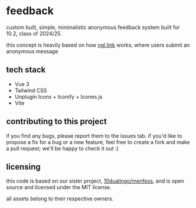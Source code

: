 # feedback
custom built, simple, minimalistic anonymous feedback system built for 10.2, class of 2024/25.

this concept is heavily based on how [ngl.link](https://ngl.link) works, where users submit an anonymous message

## tech stack
- Vue 3
- Tailwind CSS
- Unplugin Icons + Iconify + Icones.js
- Vite

## contributing to this project
if you find any bugs, please report them to the issues tab. if you'd like to propose a fix for a bug or a new feature, feel free to create a fork and make a pull request; we'll be happy to check it out :)

## licensing
this code is based on our sister project, [10dualingo/menfess](https://github.com/10dualingo/menfess), and is open source and licensed under the MIT license.

all assets belong to their respective owners.
